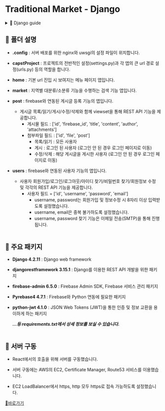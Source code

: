 # Traditional Market - Django

<details>
<summary>📕 Django guide</summary>

- **templates** : HTML 템플릿 파일을 보관하는 폴더입니다. (이 프로젝트에서는 실행을 위한 최소한의 프론트를 작성하였습니다)

- **__init__.py** : 패키지로써 인식되기 위한 빈 파일입니다.

- **apps.py** : 앱 이름, 필드 유형 등의 앱 설정을 하는 파일입니다.

- **forms.py** : 웹 양식, 데이터 처리를 위한 폼 클래스를 정의하는 파일입니다.

- **models.py** : 데이터베이스 모델 구조를 정의하는 파일입니다.

- **serializers.py** : Django REST Framework에서 사용되는 직렬화 클래스를 정의하는 파일입니다.

- **urls.py** : URL 패턴을 정의하는 파일입니다.

- **views.py** : 요청 처리 로직, 템플릿 렌더링, API 응답 생성 등의 기능을 하는 뷰 함수를 정의하는 파일입니다.
  
<br><br>
</details>

## 🌿 폴더 설명

- **.config** : 서버 배포를 위한 nginx와 uwsgi의 설정 파일이 위치합니다.
  
- **capstProject** : 프로젝트의 전반적인 설정(settings.py)과 각 앱의 큰 url 경로 설정(urls.py) 등의 역할을 합니다.

- **home** : 기본 url 진입 시 보여지는 메뉴 페이지 앱입니다.

- **market** : 지역별 대분류/소분류 기능을 수행하는 검색 기능 앱입니다.

- **post** : firebase와 연동된 게시글 등록 기능의 앱입니다.
  * 게시글 목록/읽기/게시/수정/삭제와 함께 viewset을 통해 REST API 기능을 제공합니다.
    - 게시물 필드 : ['id', 'firebase_id', 'title', 'content', 'author', 'attachments']
    - 첨부파일 필드 : ['id', 'file', 'post']
      - 목록/읽기 : 모든 사용자
      - 게시 : 로그인 된 사용자 (로그인 안 된 경우 로그인 페이지로 이동)
      - 수정/삭제 : 해당 게시글을 게시한 사용자 (로그인 안 된 경우 로그인 페이지로 이동)

- **users** : firebase와 연동된 사용자 기능의 앱입니다.
  * 사용자 회원가입/로그인/로그아웃/아이디 찾기/비밀번호 찾기/회원정보 수정 및 각각의 REST API 기능을 제공합니다.
    - 사용자 필드 = ['id', 'username', 'password', 'email']
      - username, password는 회원가입 및 정보수정 시 8자리 이상 입력받도록 설정했습니다.
      - username, email은 중복 불가하도록 설정했습니다.
      - username, password 찾기 기능은 이메일 전송(SMTP)을 통해 진행됩니다.
<br><br>

## 🌿 주요 패키지

- **Django 4.2.11** : Django web framework

- **djangorestframework 3.15.1** : Django를 이용한 REST API 개발을 위한 패키지

- **firebase-admin 6.5.0** : Firebase Admin SDK, Firebase 서비스 관리 패키지

- **Pyrebase4 4.7.1** : Firebase와 Python 연동에 필요한 패키지

- **python-jwt 4.1.0** : JSON Web Tokens (JWT)을 통한 인증 및 정보 교환을 용이하게 하는 패키지

  ***...등 requirements.txt에서 상세 정보를 보실 수 있습니다.***
<br><br>

## 🌿 서버 구동

- React에서의 호출을 위해 서버를 구동했습니다.

- 서버 구동에는 AWS의 EC2, Certificate Manager, Route53 서비스를 이용했습니다.

- EC2 LoadBalancer에서 https, http 모두 https로 접속 가능하도록 설정했습니다.

[🔗바로가기](https://tradi-market.site)


